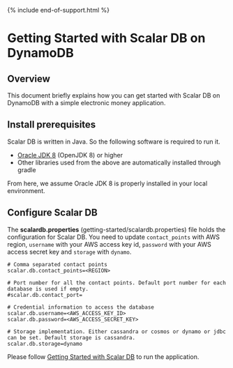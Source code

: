{% include end-of-support.html %}

# Getting Started with Scalar DB on DynamoDB

## Overview
This document briefly explains how you can get started with Scalar DB on DynamoDB with a simple electronic money application.

## Install prerequisites

Scalar DB is written in Java. So the following software is required to run it.

* [Oracle JDK 8](https://www.oracle.com/technetwork/java/javase/downloads/jdk8-downloads-2133151.html) (OpenJDK 8) or higher
* Other libraries used from the above are automatically installed through gradle
        
From here, we assume Oracle JDK 8 is properly installed in your local environment.

## Configure Scalar DB
    
The **scalardb.properties** (getting-started/scalardb.properties) file holds the configuration for Scalar DB. You need to update `contact_points` with AWS region, `username` with your AWS access key id, `password` with your AWS access secret key and `storage` with `dynamo`.
```
# Comma separated contact points
scalar.db.contact_points=<REGION>

# Port number for all the contact points. Default port number for each database is used if empty.
#scalar.db.contact_port=

# Credential information to access the database
scalar.db.username=<AWS_ACCESS_KEY_ID>
scalar.db.password=<AWS_ACCESS_SECRET_KEY>

# Storage implementation. Either cassandra or cosmos or dynamo or jdbc can be set. Default storage is cassandra.
scalar.db.storage=dynamo
```

Please follow [Getting Started with Scalar DB](getting-started-with-scalardb.md) to run the application.
